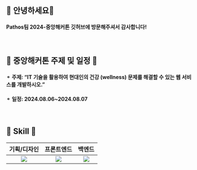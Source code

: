 ## 👋 안녕하세요👋
#### Pathos팀 2024-중앙해커톤 깃허브에 방문해주셔서 감사합니다!

<br>

## 📌 중앙해커톤 주제 및 일정 📌
#### ⚬ 주제: “IT 기술을 활용하여 현대인의 건강 (wellness) 문제를 해결할 수 있는 웹 서비스를 개발하시오.” 
#### ⚬ 일정: 2024.08.06~2024.08.07 

<br>

## 🔨 Skill 🔨

  |기획/디자인|프론트엔드|백엔드|
  |:-------------:|:-------------:|:-------------:|
  |<img src="https://img.shields.io/badge/Figma-F24E1E?style=for-the-badge&logo=Figma&logoColor=white">|<img src="https://img.shields.io/badge/React-61DAFB?style=for-the-badge&logo=React&logoColor=white">|<img src="https://img.shields.io/badge/Django-092E20?style=for-the-badge&logo=Django&logoColor=white">|

</div>
<!--

**Here are some ideas to get you started:**

🙋‍♀️ A short introduction - what is your organization all about?
🌈 Contribution guidelines - how can the community get involved?
👩‍💻 Useful resources - where can the community find your docs? Is there anything else the community should know?
🍿 Fun facts - what does your team eat for breakfast?
🧙 Remember, you can do mighty things with the power of [Markdown](https://docs.github.com/github/writing-on-github/getting-started-with-writing-and-formatting-on-github/basic-writing-and-formatting-syntax)
-->
